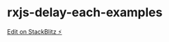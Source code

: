 # rxjs-delay-each-examples

[Edit on StackBlitz ⚡️](https://stackblitz.com/edit/rxjs-delay-each-examples)